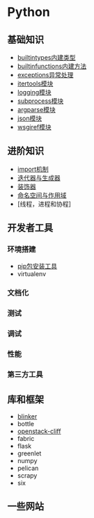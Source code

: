 # Python

## 基础知识

* [builtintypes内建类型](base/builtintypes.md)
* [builtinfunctions内建方法](base/builtinfunctions.md)
* [exceptions异常处理](base/exceptions.md)
* [itertools模块](base/itertools.md)
* [logging模块](base/logging.md)
* [subprocess模块](base/subprocess.md)
* [argparse模块](base/argsparse.md)
* [json模块](base/json.md)
* [wsgiref模块](base/wsgiref.md)

## 进阶知识

* [import机制](advanced/import.md)
* [迭代器与生成器](advanced/iterator.md)
* [装饰器](advanced/decorator.md)
* [命名空间与作用域](http://python.jobbole.com/81367/)
* [线程，进程和协程]

## 开发者工具

### 环境搭建

* [pip包安装工具](tools/pip.md)
* virtualenv

### 文档化

### 测试

### 调试

### 性能

### 第三方工具

## 库和框架

* [blinker](modules/blinker.md)
* bottle
* [openstack-cliff](modules/cliff.md)
* fabric
* flask
* greenlet
* numpy
* pelican
* scrapy
* six

## 一些网站



